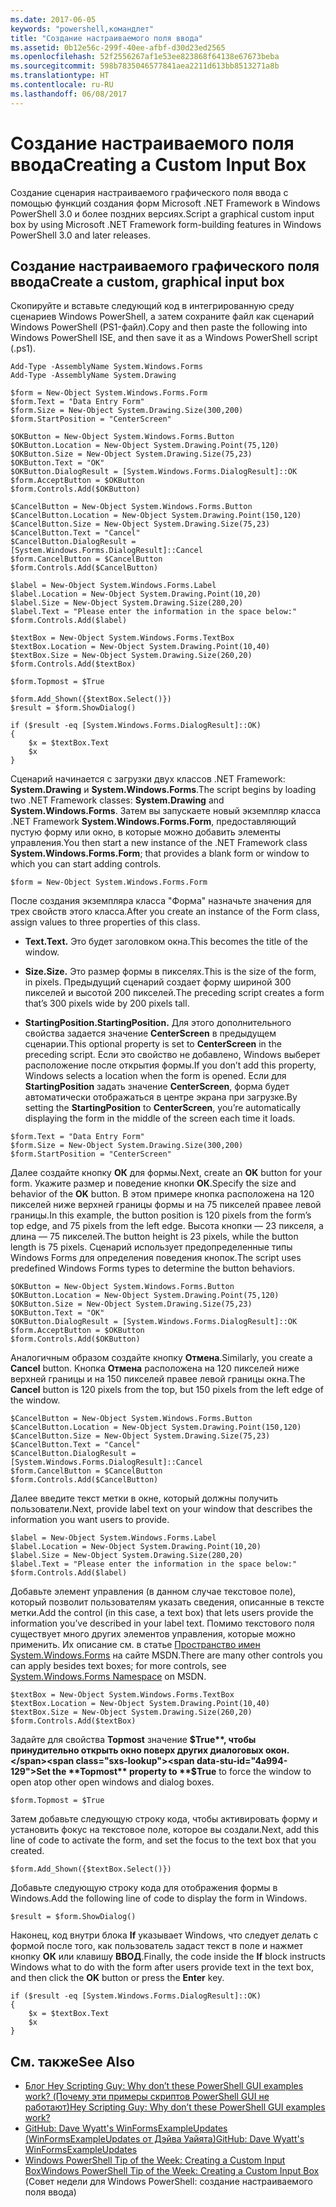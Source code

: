 ```yaml
---
ms.date: 2017-06-05
keywords: "powershell,командлет"
title: "Создание настраиваемого поля ввода"
ms.assetid: 0b12e56c-299f-40ee-afbf-d30d23ed2565
ms.openlocfilehash: 52f2556267af1e53ee823868f64138e67673beba
ms.sourcegitcommit: 598b7835046577841aea2211d613bb8513271a8b
ms.translationtype: HT
ms.contentlocale: ru-RU
ms.lasthandoff: 06/08/2017
---
```

# <a name="creating-a-custom-input-box"></a><span data-ttu-id="4a994-103">Создание настраиваемого поля ввода</span><span class="sxs-lookup"><span data-stu-id="4a994-103">Creating a Custom Input Box</span></span>
<span data-ttu-id="4a994-104">Создание сценария настраиваемого графического поля ввода с помощью функций создания форм Microsoft .NET Framework в Windows PowerShell 3.0 и более поздних версиях.</span><span class="sxs-lookup"><span data-stu-id="4a994-104">Script a graphical custom input box by using Microsoft .NET Framework form-building features in Windows PowerShell 3.0 and later releases.</span></span>

## <a name="create-a-custom-graphical-input-box"></a><span data-ttu-id="4a994-105">Создание настраиваемого графического поля ввода</span><span class="sxs-lookup"><span data-stu-id="4a994-105">Create a custom, graphical input box</span></span>
<span data-ttu-id="4a994-106">Скопируйте и вставьте следующий код в интегрированную среду сценариев Windows PowerShell, а затем сохраните файл как сценарий Windows PowerShell (PS1-файл).</span><span class="sxs-lookup"><span data-stu-id="4a994-106">Copy and then paste the following into Windows PowerShell ISE, and then save it as a Windows PowerShell script (.ps1).</span></span>

```
Add-Type -AssemblyName System.Windows.Forms
Add-Type -AssemblyName System.Drawing

$form = New-Object System.Windows.Forms.Form 
$form.Text = "Data Entry Form"
$form.Size = New-Object System.Drawing.Size(300,200) 
$form.StartPosition = "CenterScreen"

$OKButton = New-Object System.Windows.Forms.Button
$OKButton.Location = New-Object System.Drawing.Point(75,120)
$OKButton.Size = New-Object System.Drawing.Size(75,23)
$OKButton.Text = "OK"
$OKButton.DialogResult = [System.Windows.Forms.DialogResult]::OK
$form.AcceptButton = $OKButton
$form.Controls.Add($OKButton)

$CancelButton = New-Object System.Windows.Forms.Button
$CancelButton.Location = New-Object System.Drawing.Point(150,120)
$CancelButton.Size = New-Object System.Drawing.Size(75,23)
$CancelButton.Text = "Cancel"
$CancelButton.DialogResult = [System.Windows.Forms.DialogResult]::Cancel
$form.CancelButton = $CancelButton
$form.Controls.Add($CancelButton)

$label = New-Object System.Windows.Forms.Label
$label.Location = New-Object System.Drawing.Point(10,20) 
$label.Size = New-Object System.Drawing.Size(280,20) 
$label.Text = "Please enter the information in the space below:"
$form.Controls.Add($label) 

$textBox = New-Object System.Windows.Forms.TextBox 
$textBox.Location = New-Object System.Drawing.Point(10,40) 
$textBox.Size = New-Object System.Drawing.Size(260,20) 
$form.Controls.Add($textBox) 

$form.Topmost = $True

$form.Add_Shown({$textBox.Select()})
$result = $form.ShowDialog()

if ($result -eq [System.Windows.Forms.DialogResult]::OK)
{
    $x = $textBox.Text
    $x
}
```

<span data-ttu-id="4a994-107">Сценарий начинается с загрузки двух классов .NET Framework: **System.Drawing** и **System.Windows.Forms**.</span><span class="sxs-lookup"><span data-stu-id="4a994-107">The script begins by loading two .NET Framework classes: **System.Drawing** and **System.Windows.Forms**.</span></span> <span data-ttu-id="4a994-108">Затем вы запускаете новый экземпляр класса .NET Framework **System.Windows.Forms.Form**, предоставляющий пустую форму или окно, в которые можно добавить элементы управления.</span><span class="sxs-lookup"><span data-stu-id="4a994-108">You then start a new instance of the .NET Framework class **System.Windows.Forms.Form**; that provides a blank form or window to which you can start adding controls.</span></span>

```
$form = New-Object System.Windows.Forms.Form
```

<span data-ttu-id="4a994-109">После создания экземпляра класса "Форма" назначьте значения для трех свойств этого класса.</span><span class="sxs-lookup"><span data-stu-id="4a994-109">After you create an instance of the Form class, assign values to three properties of this class.</span></span>

-   <span data-ttu-id="4a994-110">**Text.**</span><span class="sxs-lookup"><span data-stu-id="4a994-110">**Text.**</span></span> <span data-ttu-id="4a994-111">Это будет заголовком окна.</span><span class="sxs-lookup"><span data-stu-id="4a994-111">This becomes the title of the window.</span></span>

-   <span data-ttu-id="4a994-112">**Size.**</span><span class="sxs-lookup"><span data-stu-id="4a994-112">**Size.**</span></span> <span data-ttu-id="4a994-113">Это размер формы в пикселях.</span><span class="sxs-lookup"><span data-stu-id="4a994-113">This is the size of the form, in pixels.</span></span> <span data-ttu-id="4a994-114">Предыдущий сценарий создает форму шириной 300 пикселей и высотой 200 пикселей.</span><span class="sxs-lookup"><span data-stu-id="4a994-114">The preceding script creates a form that’s 300 pixels wide by 200 pixels tall.</span></span>

-   <span data-ttu-id="4a994-115">**StartingPosition.**</span><span class="sxs-lookup"><span data-stu-id="4a994-115">**StartingPosition.**</span></span> <span data-ttu-id="4a994-116">Для этого дополнительного свойства задается значение **CenterScreen** в предыдущем сценарии.</span><span class="sxs-lookup"><span data-stu-id="4a994-116">This optional property is set to **CenterScreen** in the preceding script.</span></span> <span data-ttu-id="4a994-117">Если это свойство не добавлено, Windows выберет расположение после открытия формы.</span><span class="sxs-lookup"><span data-stu-id="4a994-117">If you don’t add this property, Windows selects a location when the form is opened.</span></span> <span data-ttu-id="4a994-118">Если для **StartingPosition** задать значение **CenterScreen**, форма будет автоматически отображаться в центре экрана при загрузке.</span><span class="sxs-lookup"><span data-stu-id="4a994-118">By setting the **StartingPosition** to **CenterScreen**, you’re automatically displaying the form in the middle of the screen each time it loads.</span></span>

```
$form.Text = "Data Entry Form"
$form.Size = New-Object System.Drawing.Size(300,200) 
$form.StartPosition = "CenterScreen"
```

<span data-ttu-id="4a994-119">Далее создайте кнопку **OК** для формы.</span><span class="sxs-lookup"><span data-stu-id="4a994-119">Next, create an **OK** button for your form.</span></span> <span data-ttu-id="4a994-120">Укажите размер и поведение кнопки **ОК**.</span><span class="sxs-lookup"><span data-stu-id="4a994-120">Specify the size and behavior of the **OK** button.</span></span> <span data-ttu-id="4a994-121">В этом примере кнопка расположена на 120 пикселей ниже верхней границы формы и на 75 пикселей правее левой границы.</span><span class="sxs-lookup"><span data-stu-id="4a994-121">In this example, the button position is 120 pixels from the form’s top edge, and 75 pixels from the left edge.</span></span> <span data-ttu-id="4a994-122">Высота кнопки — 23 пикселя, а длина — 75 пикселей.</span><span class="sxs-lookup"><span data-stu-id="4a994-122">The button height is 23 pixels, while the button length is 75 pixels.</span></span> <span data-ttu-id="4a994-123">Сценарий использует предопределенные типы Windows Forms для определения поведения кнопок.</span><span class="sxs-lookup"><span data-stu-id="4a994-123">The script uses predefined Windows Forms types to determine the button behaviors.</span></span>

```
$OKButton = New-Object System.Windows.Forms.Button
$OKButton.Location = New-Object System.Drawing.Point(75,120)
$OKButton.Size = New-Object System.Drawing.Size(75,23)
$OKButton.Text = "OK"
$OKButton.DialogResult = [System.Windows.Forms.DialogResult]::OK
$form.AcceptButton = $OKButton
$form.Controls.Add($OKButton)
```

<span data-ttu-id="4a994-124">Аналогичным образом создайте кнопку **Отмена**.</span><span class="sxs-lookup"><span data-stu-id="4a994-124">Similarly, you create a **Cancel** button.</span></span> <span data-ttu-id="4a994-125">Кнопка **Отмена** расположена на 120 пикселей ниже верхней границы и на 150 пикселей правее левой границы окна.</span><span class="sxs-lookup"><span data-stu-id="4a994-125">The **Cancel** button is 120 pixels from the top, but 150 pixels from the left edge of the window.</span></span>

```
$CancelButton = New-Object System.Windows.Forms.Button
$CancelButton.Location = New-Object System.Drawing.Point(150,120)
$CancelButton.Size = New-Object System.Drawing.Size(75,23)
$CancelButton.Text = "Cancel"
$CancelButton.DialogResult = [System.Windows.Forms.DialogResult]::Cancel
$form.CancelButton = $CancelButton
$form.Controls.Add($CancelButton)
```

<span data-ttu-id="4a994-126">Далее введите текст метки в окне, который должны получить пользователи.</span><span class="sxs-lookup"><span data-stu-id="4a994-126">Next, provide label text on your window that describes the information you want users to provide.</span></span>

```
$label = New-Object System.Windows.Forms.Label
$label.Location = New-Object System.Drawing.Point(10,20) 
$label.Size = New-Object System.Drawing.Size(280,20) 
$label.Text = "Please enter the information in the space below:"
$form.Controls.Add($label)
```

<span data-ttu-id="4a994-127">Добавьте элемент управления (в данном случае текстовое поле), который позволит пользователям указать сведения, описанные в тексте метки.</span><span class="sxs-lookup"><span data-stu-id="4a994-127">Add the control (in this case, a text box) that lets users provide the information you’ve described in your label text.</span></span> <span data-ttu-id="4a994-128">Помимо текстового поля существует много других элементов управления, которые можно применить. Их описание см. в статье [Пространство имен System.Windows.Forms](http://msdn.microsoft.com/library/k50ex0x9(v=vs.110).aspx) на сайте MSDN.</span><span class="sxs-lookup"><span data-stu-id="4a994-128">There are many other controls you can apply besides text boxes; for more controls, see [System.Windows.Forms Namespace](http://msdn.microsoft.com/library/k50ex0x9(v=vs.110).aspx) on MSDN.</span></span>

```
$textBox = New-Object System.Windows.Forms.TextBox 
$textBox.Location = New-Object System.Drawing.Point(10,40) 
$textBox.Size = New-Object System.Drawing.Size(260,20) 
$form.Controls.Add($textBox)
```

<span data-ttu-id="4a994-129">Задайте для свойства **Topmost** значение **$True**, чтобы принудительно открыть окно поверх других диалоговых окон.</span><span class="sxs-lookup"><span data-stu-id="4a994-129">Set the **Topmost** property to **$True** to force the window to open atop other open windows and dialog boxes.</span></span>

```
$form.Topmost = $True
```

<span data-ttu-id="4a994-130">Затем добавьте следующую строку кода, чтобы активировать форму и установить фокус на текстовое поле, которое вы создали.</span><span class="sxs-lookup"><span data-stu-id="4a994-130">Next, add this line of code to activate the form, and set the focus to the text box that you created.</span></span>

```
$form.Add_Shown({$textBox.Select()})
```

<span data-ttu-id="4a994-131">Добавьте следующую строку кода для отображения формы в Windows.</span><span class="sxs-lookup"><span data-stu-id="4a994-131">Add the following line of code to display the form in Windows.</span></span>

```
$result = $form.ShowDialog()
```

<span data-ttu-id="4a994-132">Наконец, код внутри блока **If** указывает Windows, что следует делать с формой после того, как пользователь задаст текст в поле и нажмет кнопку **ОК** или клавишу **ВВОД**.</span><span class="sxs-lookup"><span data-stu-id="4a994-132">Finally, the code inside the **If** block instructs Windows what to do with the form after users provide text in the text box, and then click the **OK** button or press the **Enter** key.</span></span>

```
if ($result -eq [System.Windows.Forms.DialogResult]::OK)
{
    $x = $textBox.Text
    $x
}
```

## <a name="see-also"></a><span data-ttu-id="4a994-133">См. также</span><span class="sxs-lookup"><span data-stu-id="4a994-133">See Also</span></span>
- [<span data-ttu-id="4a994-134">Блог Hey Scripting Guy: Why don’t these PowerShell GUI examples work? (Почему эти примеры скриптов PowerShell GUI не работают)</span><span class="sxs-lookup"><span data-stu-id="4a994-134">Hey Scripting Guy:  Why don’t these PowerShell GUI examples work?</span></span>](http://go.microsoft.com/fwlink/?LinkId=506644)
- [<span data-ttu-id="4a994-135">GitHub: Dave Wyatt's WinFormsExampleUpdates (WinFormsExampleUpdates от Дэйва Уайята)</span><span class="sxs-lookup"><span data-stu-id="4a994-135">GitHub: Dave Wyatt's WinFormsExampleUpdates</span></span>](https://github.com/dlwyatt/WinFormsExampleUpdates)
- [<span data-ttu-id="4a994-136">Windows PowerShell Tip of the Week: Creating a Custom Input Box</span><span class="sxs-lookup"><span data-stu-id="4a994-136">Windows PowerShell Tip of the Week:  Creating a Custom Input Box</span></span>](http://technet.microsoft.com/library/ff730941.aspx) (Совет недели для Windows PowerShell: создание настраиваемого поля ввода)

